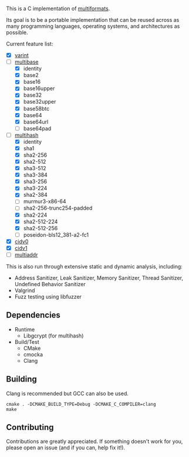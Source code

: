 This is a C implementation of [multiformats](https://github.com/multiformats/multiformats).

Its goal is to be a portable implementation that can be reused across as many programming languages, operating systems, and architectures as possible.

Current feature list:

* [x] [varint](https://github.com/multiformats/unsigned-varint)
* [ ] [multibase](https://github.com/multiformats/multibase)
  * [x] identity
  * [x] base2
  * [x] base16
  * [x] base16upper
  * [x] base32
  * [x] base32upper
  * [x] base58btc
  * [x] base64
  * [x] base64url
  * [ ] base64pad
* [ ] [multihash](https://github.com/multiformats/multihash)
  * [x] identity
  * [x] sha1
  * [x] sha2-256
  * [x] sha2-512
  * [x] sha3-512
  * [x] sha3-384
  * [x] sha3-256
  * [x] sha3-224
  * [x] sha2-384
  * [ ] murmur3-x86-64
  * [ ] sha2-256-trunc254-padded
  * [x] sha2-224
  * [x] sha2-512-224
  * [x] sha2-512-256
  * [ ] poseidon-bls12_381-a2-fc1
* [x] [cidv0](https://github.com/multiformats/cid#cidv0)
* [x] [cidv1](https://github.com/multiformats/cid#cidv1)
* [ ] [multiaddr](https://github.com/multiformats/multiaddr)

This is also run through extensive static and dynamic analysis, including:

* Address Sanitizer, Leak Sanitizer, Memory Sanitizer, Thread Sanitizer, Undefined Behavior Sanitizer
* Valgrind
* Fuzz testing using libfuzzer

## Dependencies
- Runtime
  - Libgcrypt (for multihash)
- Build/Test
  - CMake
  - cmocka
  - Clang

## Building
Clang is recommended but GCC can also be used.

```
cmake . -DCMAKE_BUILD_TYPE=Debug -DCMAKE_C_COMPILER=clang
make
```

## Contributing
Contributions are greatly appreciated. If something doesn't work for you, please open an issue (and if you can, help fix it!).
